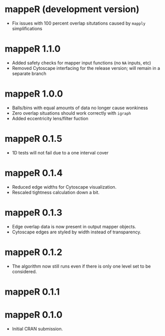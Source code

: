 # mappeR (development version)

* Fix issues with 100 percent overlap situtations caused by `mapply` simplifications

# mappeR 1.1.0

* Added safety checks for mapper input functions (no `NA` inputs, etc)
* Removed Cytoscape interfacing for the release version; will remain in a separate branch

# mappeR 1.0.0

* Balls/bins with equal amounts of data no longer cause wonkiness
* Zero overlap situations should work correctly with `igraph`
* Added eccentricity lens/filter fuction

# mappeR 0.1.5

* 1D tests will not fail due to a one interval cover

# mappeR 0.1.4

* Reduced edge widths for Cytoscape visualization.
* Rescaled tightness calculation down a bit.

# mappeR 0.1.3

* Edge overlap data is now present in output mapper objects.
* Cytoscape edges are styled by width instead of transparency.

# mappeR 0.1.2

* The algorithm now still runs even if there is only one level set to be considered.

# mappeR 0.1.1

# mappeR 0.1.0

* Initial CRAN submission.
